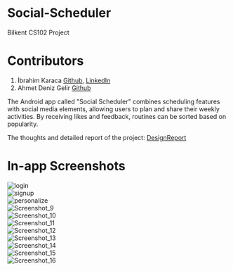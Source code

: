# Social-Scheduler
Bilkent CS102 Project

# Contributors
1. İbrahim Karaca [Github](https://github.com/gedd1), [LinkedIn](https://www.linkedin.com/in/ibrahim-karaca-5332b225a?lipi=urn%3Ali%3Apage%3Ad_flagship3_profile_view_base_contact_details%3BAwua81h0RwmFp6KRNXX71Q%3D%3D)
2. Ahmet Deniz Gelir [Github](https://github.com/adenizgelir0)

The Android app called "Social Scheduler" combines scheduling features with social media elements, allowing users to plan and share their weekly activities. By receiving likes and feedback, routines can be sorted based on popularity.

The thoughts and detailed report of the project: [DesignReport](https://github.com/gedd1/Social-Scheduler/blob/main/DetailedDesignReport.pdf)

# In-app Screenshots

![login](https://github.com/cartoonRunner/Social-Scheduler/assets/114016405/b899abdd-6d57-4f24-b8f3-76e9383c0ae1)  
![signup](https://github.com/cartoonRunner/Social-Scheduler/assets/114016405/666494ad-c3e1-491e-80bd-75de6eebcc10)  
![personalize](https://github.com/cartoonRunner/Social-Scheduler/assets/114016405/f171fc5b-9e35-4cbc-9dab-99abccbe4715)  
![Screenshot_9](https://github.com/cartoonRunner/Social-Scheduler/assets/114016405/2d448406-3559-4149-9c67-72822dcbe666)  
![Screenshot_10](https://github.com/cartoonRunner/Social-Scheduler/assets/114016405/e99b6adf-f7c6-456b-bfc0-79843be9714b)  
![Screenshot_11](https://github.com/cartoonRunner/Social-Scheduler/assets/114016405/8dd87e5c-f109-412d-b215-7a94ad9d4031)  
![Screenshot_12](https://github.com/cartoonRunner/Social-Scheduler/assets/114016405/70668d7d-3116-4bac-9d90-b52c14d197f3)  
![Screenshot_13](https://github.com/cartoonRunner/Social-Scheduler/assets/114016405/a34462d5-ad30-44d1-ae28-430779beafd8)  
![Screenshot_14](https://github.com/cartoonRunner/Social-Scheduler/assets/114016405/f289b6cd-4e75-429c-948a-4bf950648977)  
![Screenshot_15](https://github.com/cartoonRunner/Social-Scheduler/assets/114016405/e14a671f-7ae2-429b-a0ab-244918f56c1e)  
![Screenshot_16](https://github.com/cartoonRunner/Social-Scheduler/assets/114016405/b092b88d-8c2a-4fe9-a430-6f14d2a711d1)  
